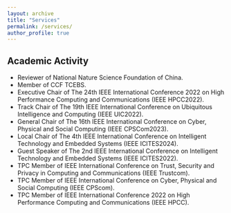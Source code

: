 ```yaml
---
layout: archive
title: "Services"
permalink: /services/
author_profile: true
---
```


## Academic Activity

* Reviewer of National Nature Science Foundation of China.
* Member of CCF TCEBS.
* Executive Chair of The 24th IEEE International Conference 2022 on High Performance Computing and Communications (IEEE HPCC2022).
* Track Chair of The 19th IEEE International Conference on Ubiquitous Intelligence and Computing (IEEE UIC2022).
* General Chair of The 16th IEEE International Conference on Cyber, Physical and Social Computing (IEEE CPSCom2023).
* Local Chair of The 4th IEEE International Conference on Intelligent Technology and Embedded Systems (IEEE ICITES2024).
* Guest Speaker of The 2nd IEEE International Conference on Intelligent Technology and Embedded Systems (IEEE ICITES2022).
* TPC Member of IEEE International Conference on Trust, Security and Privacy in Computing and Communications (IEEE Trustcom).
* TPC Member of IEEE International Conference on Cyber, Physical and Social Computing (IEEE CPScom).
* TPC Member of IEEE International Conference 2022 on High Performance Computing and Communications (IEEE HPCC).